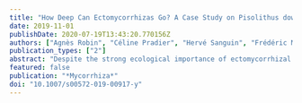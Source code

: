 ```yaml
---
title: "How Deep Can Ectomycorrhizas Go? A Case Study on Pisolithus down to 4 Meters in a Brazilian Eucalypt Plantation"
date: 2019-11-01
publishDate: 2020-07-19T13:43:20.770156Z
authors: ["Agnès Robin", "Céline Pradier", "Hervé Sanguin", "Frédéric Mahé", "George Rodrigues Lambais", "Arthur Prudêncio de Araujo Pereira", "Amandine Germon", "Maiele Cintra Santana", "Pierre Tisseyre", "Anne-Laure Pablo", "Pauline Heuillard", "Marie Sauvadet", "Jean-Pierre Bouillet", "Fernando Dini Andreote", "Claude Plassard", "José Léonardo de Moraes Gonçalves", "Elke Jurandy Bran Nogueira Cardoso", "Jean-Paul Laclau", "Philippe Hinsinger", "Christophe Jourdan"]
publication_types: ["2"]
abstract: "Despite the strong ecological importance of ectomycorrhizal (ECM) fungi, their vertical distribution remains poorly understood. To our knowledge, ECM structures associated with trees have never been reported in~depths below~2 meters. In this study, fine roots and ECM root tips were sampled down to 4-m depth during the digging of two independent pits differing by their water availability. A meta-barcoding approach based on Illumina sequencing of internal transcribed spacers (ITS1 and ITS2) was carried out on DNA extracted from root samples (fine roots and ECM root tips separately). ECM fungi dominated the root-associated fungal community, with more than 90% of sequences assigned to the genus Pisolithus. The morphological and barcoding results demonstrated, for the first time, the presence of ECM symbiosis down to 4-m. The molecular diversity of Pisolithus spp. was strongly dependent on depth, with soil pH and soil water content as primary drivers of the Pisolithus spp. structure. Altogether, our results highlight the importance to consider the ECM symbiosis in deep soil layers to improve our understanding of fine roots functioning in tropical soils."
featured: false
publication: "*Mycorrhiza*"
doi: "10.1007/s00572-019-00917-y"
---
```


